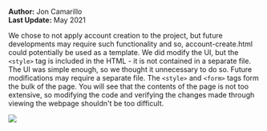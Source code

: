 **Author:** Jon Camarillo  
**Last Update:** May 2021  

We chose to not apply account creation to the project, but future developments may require such functionality and so, account-create.html could potentially be used as a template. We did modify the UI, but the `<style>` tag is included in the HTML - it is not contained in a separate file.  The UI was simple enough, so we thought it unnecessary to do so.  Future modifications may require a separate file.  The `<style>` and `<form>` tags form the bulk of the page.   You will see that the contents of the page is not too extensive, so modifying the code and verifying the changes made through viewing the webpage shouldn't be too difficult.

![](frontEnd/accountCreate.png)